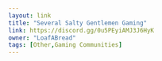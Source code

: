 ```yaml
---
layout: link
title: "Several Salty Gentlemen Gaming"
link: https://discord.gg/0u5PEyiAMJ3J6HyK
owner: "LoafABread"
tags: [Other,Gaming Communities]
---
```


